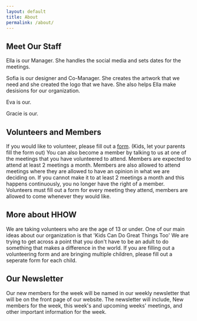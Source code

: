```yaml
---
layout: default
title: About
permalink: /about/
---
```


Meet Our Staff
--------------

Ella is our Manager. She handles the social media and sets dates for the meetings. 

Sofia is our designer and Co-Manager. She creates the artwork that we need and she created the logo that we have. She also helps Ella make desisions for our organization.

Eva is our. 

Gracie is our.


Volunteers and Members
---------------

If you would like to volunteer, please fill out a [form](https://docs.google.com/forms/d/e/1FAIpQLScfNztaxF7_Ahza3_E-PorLcoEgU-4mCi82y1bi8JbrmyzvCw/viewform). (Kids, let your parents fill the form out) You can also become a member by talking to us at one of the meetings that you have volunteered to attend. Members are expected to attend at least 2 meetings a month. Members are also allowed to attend meetings where they are allowed to have an opinion in what we are deciding on. If you cannot make it to at least 2 meetings a month and this happens continuously, you no longer have the right of a member. Volunteers must fill out a form for every meeting they attend, members are allowed to come whenever they would like. 


More about HHOW
----------------

We are taking volunteers who are the age of 13 or under. One of our main ideas about our organization is that 'Kids Can Do Great Things Too' We are trying to get across a point that you don't have to be an adult to do something that makes a difference in the world. If you are filling out a volunteering form and are bringing multiple children, please fill out a seperate form for each child. 


Our Newsletter
--------------

Our new members for the week will be named in our weekly newsletter that will be on the front page of our website. The newsletter will include, New members for the week, this week's and upcoming weeks' meetings, and other important information for the week.

